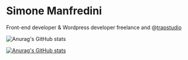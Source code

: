 # Simone Manfredini

Front-end developer & Wordpress developer freelance and @[trapstudio](https://www.trapstudio.it/)

![Anurag's GitHub stats](https://github-readme-stats.vercel.app/api?username=anuraghazra&hide=contribs,prs)

[![Anurag's GitHub stats](https://github-readme-stats.vercel.app/api?username=simonemanfre&hide=prs&count_private=true)](https://github.com/simonemanfre  )
